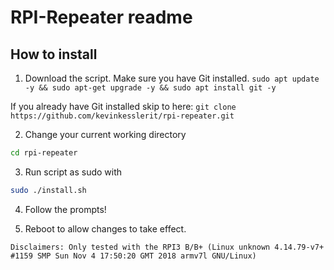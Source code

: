 # RPI-Repeater readme
## How to install

1. Download the script. Make sure you have Git installed. 
```sudo apt update -y && sudo apt-get upgrade -y && sudo apt install git -y```

If you already have Git installed skip to here:
```git clone https://github.com/kevinkesslerit/rpi-repeater.git```

2. Change your current working directory
```bash 
cd rpi-repeater
```

3. Run script as sudo with
```bash
sudo ./install.sh
```

4. Follow the prompts!

5. Reboot to allow changes to take effect.


`Disclaimers: Only tested with the RPI3 B/B+ (Linux unknown 4.14.79-v7+ #1159 SMP Sun Nov 4 17:50:20 GMT 2018 armv7l GNU/Linux)`
